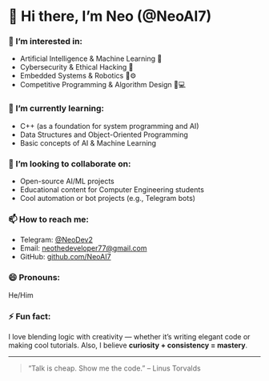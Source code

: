 # 👋 Hi there, I’m Neo (@NeoAI7)

### 👀 I’m interested in:
- Artificial Intelligence & Machine Learning 🤖
- Cybersecurity & Ethical Hacking 🔐
- Embedded Systems & Robotics 🤖⚙️
- Competitive Programming & Algorithm Design 🧠💻

### 🌱 I’m currently learning:
- C++ (as a foundation for system programming and AI)
- Data Structures and Object-Oriented Programming
- Basic concepts of AI & Machine Learning

### 💞️ I’m looking to collaborate on:
- Open-source AI/ML projects
- Educational content for Computer Engineering students
- Cool automation or bot projects (e.g., Telegram bots)

### 📫 How to reach me:
- Telegram: [@NeoDev2](https://t.me/NeoDev2)
- Email: neothedeveloper77@gmail.com 
- GitHub: [github.com/NeoAI7](https://github.com/NeoAI7)

### 😄 Pronouns:
He/Him

### ⚡ Fun fact:
I love blending logic with creativity — whether it’s writing elegant code or making cool tutorials. Also, I believe **curiosity + consistency = mastery**.

---

> “Talk is cheap. Show me the code.” – Linus Torvalds
